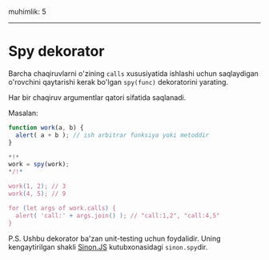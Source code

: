 muhimlik: 5

---

# Spy dekorator

Barcha chaqiruvlarni o'zining `calls` xususiyatida ishlashi uchun saqlaydigan o'rovchini qaytarishi kerak bo'lgan `spy(func)` dekoratorini yarating.

Har bir chaqiruv argumentlar qatori sifatida saqlanadi.

Masalan:

```js
function work(a, b) {
  alert( a + b ); // ish arbitrar funksiya yoki metoddir
}

*!*
work = spy(work);
*/!*

work(1, 2); // 3
work(4, 5); // 9

for (let args of work.calls) {
  alert( 'call:' + args.join() ); // "call:1,2", "call:4,5"
}
```

P.S. Ushbu dekorator ba'zan unit-testing uchun foydalidir. Uning kengaytirilgan shakli [Sinon.JS](http://sinonjs.org/) kutubxonasidagi `sinon.spy`dir.
